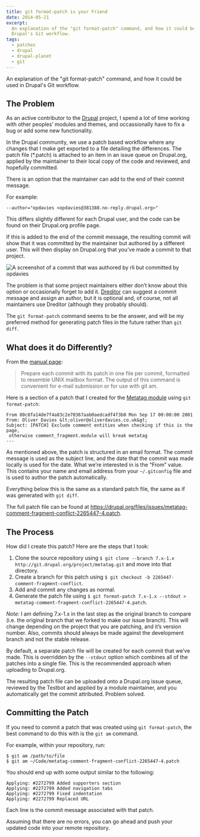 ```yaml
---
title: git format-patch is your Friend
date: 2014-05-21
excerpt:
  An explanation of the "git format-patch" command, and how it could be used in
  Drupal's Git workflow.
tags:
  - patches
  - drupal
  - drupal-planet
  - git
---
```


An explanation of the "git format-patch" command, and how it could be used in
Drupal's Git workflow.

## The Problem

As an active contributor to the [Drupal](http://drupal.org) project, I spend a
lot of time working with other peoples’ modules and themes, and occassionally
have to fix a bug or add some new functionality.

In the Drupal community, we use a patch based workflow where any changes that I
make get exported to a file detailing the differences. The patch file (\*.patch)
is attached to an item in an issue queue on Drupal.org, applied by the
maintainer to their local copy of the code and reviewed, and hopefully
committed.

There is an option that the maintainer can add to the end of their commit
message.

For example:

```language-bash
--author="opdavies <opdavies@381388.no-reply.drupal.org>"
```

This differs slightly different for each Drupal user, and the code can be found
on their Drupal.org profile page.

If this is added to the end of the commit message, the resulting commit will
show that it was committed by the maintainer but authored by a different user.
This will then display on Drupal.org that you’ve made a commit to that project.

![A screenshot of a commit that was authored by rli but committed by opdavies](/images/blog/git-format-patch.png)

The problem is that some project maintainers either don’t know about this option
or occasionally forget to add it. [Dreditor](http://dreditor.org) can suggest a
commit message and assign an author, but it is optional and, of course, not all
maintainers use Dreditor (although they probably should).

The `git format-patch` command seems to be the answer, and will be my preferred
method for generating patch files in the future rather than `git diff`.

## What does it do Differently?

From the [manual page](http://git-scm.com/docs/git-format-patch):

> Prepare each commit with its patch in one file per commit, formatted to
> resemble UNIX mailbox format. The output of this command is convenient for
> e-mail submission or for use with git am.

Here is a section of a patch that I created for the
[Metatag module](http://drupal.org/project/metatag) using `git format-patch`:

```language-bash
From 80c8fa14de7f4a83c2e70367aab0aedcadf4f3b0 Mon Sep 17 00:00:00 2001
From: Oliver Davies &lt;oliver@oliverdavies.co.uk&gt;
Subject: [PATCH] Exclude comment entities when checking if this is the page,
 otherwise comment_fragment.module will break metatag
---
```

As mentioned above, the patch is structured in an email format. The commit
message is used as the subject line, and the date that the commit was made
locally is used for the date. What we’re interested in is the “From” value. This
contains your name and email address from your `~/.gitconfig` file and is used
to author the patch automatically.

Everything below this is the same as a standard patch file, the same as if was
generated with `git diff`.

The full patch file can be found at
<https://drupal.org/files/issues/metatag-comment-fragment-conflict-2265447-4.patch>.

## The Process

How did I create this patch? Here are the steps that I took:

1. Clone the source repository using
   `$ git clone --branch 7.x-1.x http://git.drupal.org/project/metatag.git` and
   move into that directory.
2. Create a branch for this patch using
   `$ git checkout -b 2265447-comment-fragment-conflict`.
3. Add and commit any changes as normal.
4. Generate the patch file using
   `$ git format-patch 7.x-1.x --stdout > metatag-comment-fragment-conflict-2265447-4.patch`.

_Note:_ I am defining 7.x-1.x in the last step as the original branch to compare
(i.e. the original branch that we forked to make our issue branch). This will
change depending on the project that you are patching, and it’s version number.
Also, commits should always be made against the development branch and not the
stable release.

By default, a separate patch file will be created for each commit that we’ve
made. This is overridden by the `--stdout` option which combines all of the
patches into a single file. This is the recommended approach when uploading to
Drupal.org.

The resulting patch file can be uploaded onto a Drupal.org issue queue, reviewed
by the Testbot and applied by a module maintainer, and you automatically get the
commit attributed. Problem solved.

## Committing the Patch

If you need to commit a patch that was created using `git format-patch`, the
best command to do this with is the `git am` command.

For example, within your repository, run:

```language-bash
$ git am /path/to/file
$ git am ~/Code/metatag-comment-fragment-conflict-2265447-4.patch
```

You should end up with some output similar to the following:

```language-bash
Applying: #2272799 Added supporters section
Applying: #2272799 Added navigation tabs
Applying: #2272799 Fixed indentation
Applying: #2272799 Replaced URL
```

Each line is the commit message associated with that patch.

Assuming that there are no errors, you can go ahead and push your updated code
into your remote repository.
